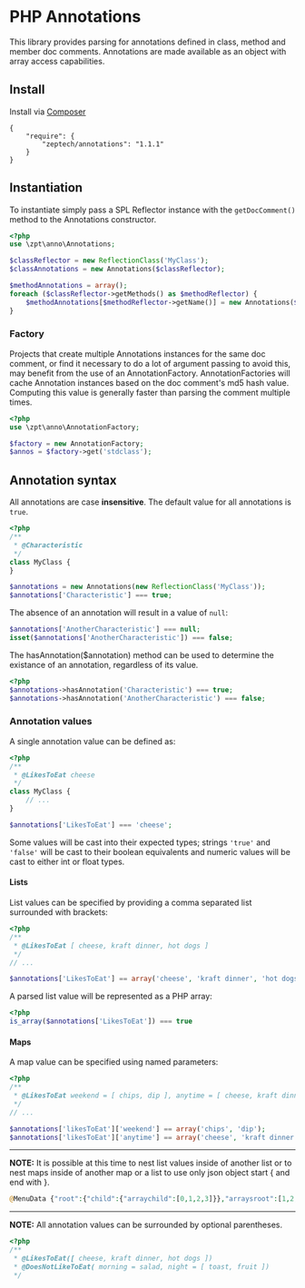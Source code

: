 # PHP Annotations

This library provides parsing for annotations defined in class, method and
member doc comments. Annotations are made available as an object with array
access capabilities.

## Install

Install via [Composer](http://getcomposer.org)

    {
        "require": {
            "zeptech/annotations": "1.1.1"
        }
    }

## Instantiation

To instantiate simply pass a SPL Reflector instance with the `getDocComment()`
method to the Annotations constructor.

```php
<?php
use \zpt\anno\Annotations;

$classReflector = new ReflectionClass('MyClass');
$classAnnotations = new Annotations($classReflector);

$methodAnnotations = array();
foreach ($classReflector->getMethods() as $methodReflector) {
    $methodAnnotations[$methodReflector->getName()] = new Annotations($methodReflector);
}
```

### Factory

Projects that create multiple Annotations instances for the same doc comment, or
find it necessary to do a lot of argument passing to avoid this, may benefit
from the use of an AnnotationFactory.  AnnotationFactories will cache Annotation
instances based on the doc comment's md5 hash value. Computing this value is
generally faster than parsing the comment multiple times.

```php
<?php
use \zpt\anno\AnnotationFactory;

$factory = new AnnotationFactory;
$annos = $factory->get('stdclass');
```

## Annotation syntax

All annotations are case **insensitive**. The default value for all annotations
is `true`.

```php
<?php
/**
 * @Characteristic
 */
class MyClass {
}

$annotations = new Annotations(new ReflectionClass('MyClass'));
$annotations['Characteristic'] === true;
```

The absence of an annotation will result in a value of `null`:

```php
$annotations['AnotherCharacteristic'] === null;
isset($annotations['AnotherCharacteristic']) === false;
```

The hasAnnotation($annotation) method can be used to determine the existance of
an annotation, regardless of its value.

```php
<?php
$annotations->hasAnnotation('Characteristic') === true;
$annotations->hasAnnotation('AnotherCharacteristic') === false;
```

### Annotation values

A single annotation value can be defined as:

```php
<?php
/**
 * @LikesToEat cheese
 */
class MyClass {
    // ...
}

$annotations['LikesToEat'] === 'cheese';
```

Some values will be cast into their expected types; strings `'true'` and
`'false'` will be cast to their boolean equivalents and numeric values will be
cast to either int or float types.

#### Lists
List values can be specified by providing a comma separated
list surrounded with brackets:

```php
<?php
/**
 * @LikesToEat [ cheese, kraft dinner, hot dogs ]
 */
// ...

$annotations['LikesToEat'] == array('cheese', 'kraft dinner', 'hot dogs');
```

A parsed list value will be represented as a PHP array:

```php
<?php
is_array($annotations['LikesToEat']) === true
```

#### Maps

A map value can be specified using named parameters:

```php
<?php
/**
 * @LikesToEat weekend = [ chips, dip ], anytime = [ cheese, kraft dinner, hot dogs ]
 */
// ...

$annotations['likesToEat']['weekend'] == array('chips', 'dip');
$annotations['likesToEat']['anytime'] == array('cheese', 'kraft dinner', 'hot dogs');
```

* * *
**NOTE:** It is possible at this time to nest list values inside of another list or
to nest maps inside of another map or a list to use only json object start { and end with }.

```php
@MenuData {"root":{"child":{"arraychild":[0,1,2,3]}},"arraysroot":[1,2,3]}
```

* * *
**NOTE:** All annotation values can be surrounded by optional parentheses.

```php
<?php
/**
 * @LikesToEat([ cheese, kraft dinner, hot dogs ])
 * @DoesNotLikeToEat( morning = salad, night = [ toast, fruit ])
 */
```

